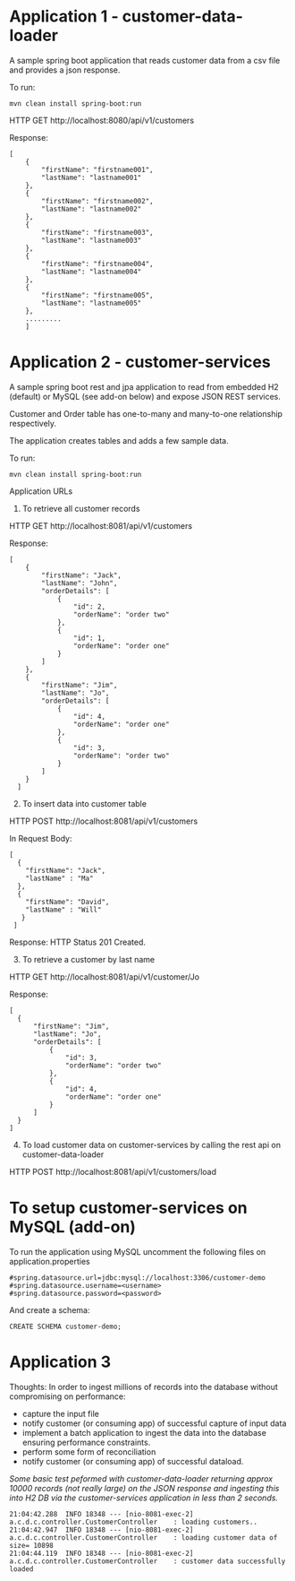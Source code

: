 # Application 1 - customer-data-loader

A sample spring boot application that reads customer data from a csv file and provides a json response.

To run:

```
mvn clean install spring-boot:run
```

HTTP GET
http://localhost:8080/api/v1/customers

Response:
```
[
    {
        "firstName": "firstname001",
        "lastName": "lastname001"
    },
    {
        "firstName": "firstname002",
        "lastName": "lastname002"
    },
    {
        "firstName": "firstname003",
        "lastName": "lastname003"
    },
    {
        "firstName": "firstname004",
        "lastName": "lastname004"
    },
    {
        "firstName": "firstname005",
        "lastName": "lastname005"
    },
    .........
    ]
```

# Application 2 - customer-services

A sample spring boot rest and jpa application to read from embedded H2 (default) or MySQL (see add-on below) and expose JSON REST services.

Customer and Order table has one-to-many and many-to-one relationship respectively.

The application creates tables and adds a few sample data.

To run:
```
mvn clean install spring-boot:run
```

Application URLs

1. To retrieve all customer records

  HTTP GET
  http://localhost:8081/api/v1/customers

Response:
```
[
    {
        "firstName": "Jack",
        "lastName": "John",
        "orderDetails": [
            {
                "id": 2,
                "orderName": "order two"
            },
            {
                "id": 1,
                "orderName": "order one"
            }
        ]
    },
    {
        "firstName": "Jim",
        "lastName": "Jo",
        "orderDetails": [
            {
                "id": 4,
                "orderName": "order one"
            },
            {
                "id": 3,
                "orderName": "order two"
            }
        ]
    }
  ]
```

2. To insert data into customer table

  HTTP POST
  http://localhost:8081/api/v1/customers

  In Request Body:
  ```
  [
    {
      "firstName": "Jack",
      "lastName" : "Ma"
    },
    {
      "firstName": "David",
      "lastName" : "Will"
     }
   ]
  ```
  Response: HTTP Status 201 Created.
  
3. To retrieve a customer by last name

  HTTP GET
  http://localhost:8081/api/v1/customer/Jo
  
  Response:
  ```
  [
    {
        "firstName": "Jim",
        "lastName": "Jo",
        "orderDetails": [
            {
                "id": 3,
                "orderName": "order two"
            },
            {
                "id": 4,
                "orderName": "order one"
            }
        ]
    }
  ]
```
  
4. To load customer data on customer-services by calling the rest api on customer-data-loader

  HTTP POST
  http://localhost:8081/api/v1/customers/load
  
# To setup customer-services on MySQL (add-on)

To run the application using MySQL uncomment the following files on application.properties

```
#spring.datasource.url=jdbc:mysql://localhost:3306/customer-demo
#spring.datasource.username=<username>
#spring.datasource.password=<password>
```
And create a schema:

```
CREATE SCHEMA customer-demo;
```
# Application 3

Thoughts: In order to ingest millions of records into the database without compromising on performance:
 - capture the input file
 - notify customer (or consuming app) of successful capture of input data
 - implement a batch application to ingest the data into the database ensuring performance constraints.
 - perform some form of reconciliation
 - notify customer (or consuming app) of successful dataload.

*Some basic test peformed with customer-data-loader returning approx 10000 records (not really large) on the JSON response and ingesting this into H2 DB via the customer-services application in less than 2 seconds.*

```
21:04:42.288  INFO 18348 --- [nio-8081-exec-2] a.c.d.c.controller.CustomerController    : loading customers..
21:04:42.947  INFO 18348 --- [nio-8081-exec-2] a.c.d.c.controller.CustomerController    : loading customer data of size= 10898
21:04:44.119  INFO 18348 --- [nio-8081-exec-2] a.c.d.c.controller.CustomerController    : customer data successfully loaded
```
 

